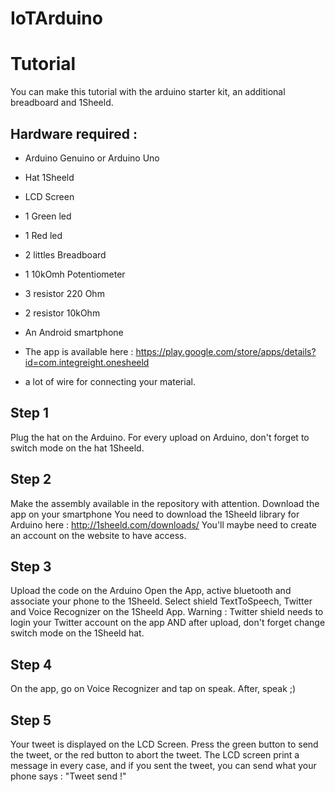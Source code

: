 IoTArduino
===================

# Tutorial #

You can make this tutorial with the arduino starter kit, an additional breadboard and 1Sheeld.

## Hardware required : ##
* Arduino Genuino or Arduino Uno
* Hat 1Sheeld
* LCD Screen
* 1 Green led
* 1 Red led
* 2 littles Breadboard

* 1 10kOmh Potentiometer
* 3 resistor 220 Ohm
* 2 resistor 10kOhm

* An Android smartphone
* The app is available here : https://play.google.com/store/apps/details?id=com.integreight.onesheeld

* a lot of wire for connecting your material.

## Step 1 ##

Plug the hat on the Arduino.
For every upload on Arduino, don't forget to switch mode on the hat 1Sheeld.

## Step 2 ##

Make the assembly available in the repository with attention.
Download the app on your smartphone
You need to download the 1Sheeld library for Arduino here : http://1sheeld.com/downloads/
You'll maybe need to create an account on the website to have access.

## Step 3 ##

Upload the code on the Arduino
Open the App, active bluetooth and associate your phone to the 1Sheeld.
Select shield TextToSpeech, Twitter and Voice Recognizer on the 1Sheeld App.
Warning : Twitter shield needs to login your Twitter account on the app AND after upload, don't forget change switch mode on the 1Sheeld hat.

## Step 4 ##

On the app, go on Voice Recognizer and tap on speak.
After, speak ;)

## Step 5 ##

Your tweet is displayed on the LCD Screen.
Press the green button to send the tweet, or the red button to abort the tweet.
The LCD screen print a message in every case, and if you sent the tweet, you can send what your phone says : "Tweet send !"